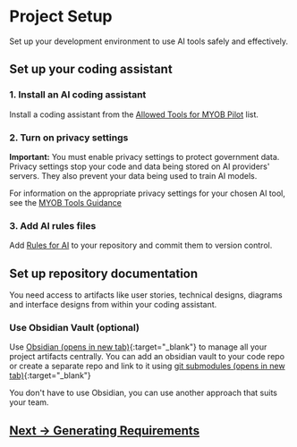 # Project Setup

Set up your development environment to use AI tools safely and effectively.

## Set up your coding assistant

### 1. Install an AI coding assistant

Install a coding assistant from the [Allowed Tools for MYOB Pilot](../appendix/MYOB-approved-tools.md) list.

### 2. Turn on privacy settings

**Important:** You must enable privacy settings to protect government data. Privacy settings stop your code and data being stored on AI providers' servers. They also prevent your data being used to train AI models.

For information on the appropriate privacy settings for your chosen AI tool, see the [MYOB Tools Guidance](./tools-guidance.md)

### 3. Add AI rules files

Add [Rules for AI](../../pages/appendix/rules-for-ai) to your repository and commit them to version control.

## Set up repository documentation

You need access to artifacts like user stories, technical designs, diagrams and interface designs from within your coding assistant.

### Use Obsidian Vault (optional)

Use [Obsidian (opens in new tab)](https://obsidian.md/){:target="_blank"} to manage all your project artifacts centrally. You can add an obsidian vault to your code repo or create a separate repo and link to it using [git submodules (opens in new tab)](https://git-scm.com/book/en/v2/Git-Tools-Submodules){:target="_blank"}

You don't have to use Obsidian, you can use another approach that suits your team.

## [Next -> Generating Requirements](../generating-requirements/)